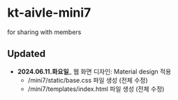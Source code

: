 # kt-aivle-mini7

for sharing with members

## Updated

- **2024.06.11.화요일**\_ 웹 화면 디자인: Material design 적용
  - /mini7/static/base.css 파일 생성 (전체 수정)
  - /mini7/templates/index.html 파일 생성 (전체 수정)

